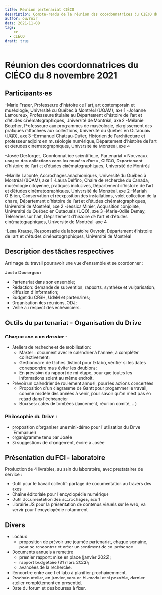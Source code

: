 ```yaml
---
title: Réunion partenariat CIÉCO
description: Compte-rendu de la réunion des coordonnatrices du CIÉCO du 8 novembre 2021
author: ouvroir
date: 2021-11-08
tags: 
  - cr
  - CIÉCO
draft: true
---
```


# Réunion des coordonnatrices du CIÉCO du 8 novembre 2021 

## Participants·es

-Marie Fraser, Professeure d'histoire de l'art, art contemporain et muséologie, Université du Québec à Montréal (UQAM), axe 1
-Johanne Lamoureux, Professeure titulaire au Département d’histoire de l’art et d’études cinématographiques, Université de Montréal, axe 2
-Mélanie Boucher, Professeure aux programmes de muséologie, élargissement des pratiques rattachées aux collections, Université du Québec en Outaouais (UQO), axe 3
-Emmanuel Chateau-Dutier, Historien de l'architecture et professeur adjoint en muséologie numérique, Département d’histoire de l’art et d’études cinématographiques, Université de Montréal, axe 4

-Josée Desforges, Coordonnatrice scientifique, Partenariat « Nouveaux usages des collections dans les musées d’art », CIÉCO, Département d’histoire de l’art et d’études cinématographiques, Université de Montréal

-Marille Labonté, Accrochages anachroniques, Université du Québec à Montréal (UQAM), axe 1
-Laura Delfino, Chaire de recherche du Canada, muséologie citoyenne, pratiques inclusives, Département d’histoire de l’art et d’études cinématographiques, Université de Montréal, axe 2
-Mariah O'Brien, Conservation et réexposition des installations, volet collection de la chaire, Département d’histoire de l’art et d’études cinématographiques, Université de Montréal, axe 2
-Jessica Minier, Acquisition conjointe,  Université du Québec en Outaouais (UQO), axe 3
-Marie-Odile Demay, Téléséries sur l'art, Département d’histoire de l’art et d’études cinématographiques, Université de Montréal, axe 4

-Lena Krause, Responsable du laboratoire Ouvroir, Département d’histoire de l’art et d’études cinématographiques, Université de Montréal


## Description des tâches respectives 
Arrimage du travail pour avoir une vue d'ensemble et se coordonner :

Josée Desforges : 
- Partenariat dans son ensemble;
- Rédaction: demande de subvention, rapports, synthèse et vulgarisation, diffusion d'information;
- Budget du CRSH, UdeM et partenaires;
- Organisation des réunions, ODJ;
- Veille au respect des échéanciers.



## Outils du partenariat - Organisation du Drive

### Chaque axe a un dossier :

- Ateliers de recheche et de mobilisation: 
    - Master : document avec le calendrier à l'année, à compléter collectivement;
    - Gestionnaire de tâches distinct pour le labo, vérifier si les dates correspondre mais éviter les doublons;
    - En prévision du rapport de mi-étape, pour que toutes les informations soient au même endroit.
- Prévoir un calendrier de roulement annuel, pour les actions concertées
    - Proposition d'un diagramme de Gantt pour progammer le travail, comme modèle des années à venir, pour savoir qu’on n'est pas en retard dans l'échéancier
    - Bourses: dates de tombées (lancement, réunion comité, ...)


### Philosophie du Drive :
- proposition d'organiser une mini-démo pour l'utilisation du Drive (Emmanuel)
- organigramme tenu par Josée
- Si suggestions de changement, écrire à Josée




## Présentation du FCI - laboratoire
Production de 4 livrables, au sein du laboratoire, avec prestataires de service :

- Outil pour le travail collectif: partage de documentation au travers des axes
- Chaîne éditoriale pour l'encyclopédie numérique 
- Outil documentation des accrochages, axe 1
- Librairie JS pour la présentation de contenus visuels sur le web, va servir pour l'encyclopédie notamment



## Divers
- Locaux
    - proposition de prévoir une journée partenariat, chaque semaine, pour se rencontrer et créer un sentiment de co-présence
- Documents annuels à remettre
    - premier rapport: mise en place (janvier 2022);
    - rapport budgetaire (31 mars 2022);
    - avancées de la recherche.
- Rencontre entre axe 1 et labo à planifier prochainemment.
- Prochain atelier, en janvier, sera en bi-modal et si possible, dernier atelier complètement en présentiel.
- Date du forum et des bourses à fixer.
